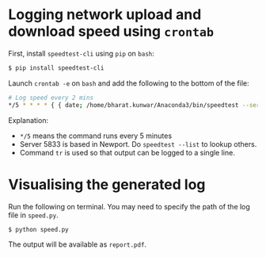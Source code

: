 # Logging network upload and download speed using `crontab`

First, install `speedtest-cli` using `pip` on `bash`:

``` bash
$ pip install speedtest-cli
```

Launch `crontab -e` on `bash` and add the following to the bottom of the file:

``` bash
# Log speed every 2 mins
*/5 * * * * { { date; /home/bharat.kunwar/Anaconda3/bin/speedtest --server 5833 --simple; } | tr '\n' ' '; echo; } >> /home/bharat.kunwar/Network/5min.log
```

Explanation:

- `*/5` means the command runs every 5 minutes
- Server 5833 is based in Newport. Do `speedtest --list` to lookup others.
- Command `tr` is used so that output can be logged to a single line.

# Visualising the generated log

Run the following on terminal. You may need to specify the path of the log file in `speed.py`.

```bash
$ python speed.py
```

The output will be available as `report.pdf`.